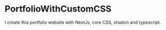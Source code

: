 # PortfolioWithCustomCSS
I create this portfolio website with NextJs, core CSS, shadcn and typescript.
